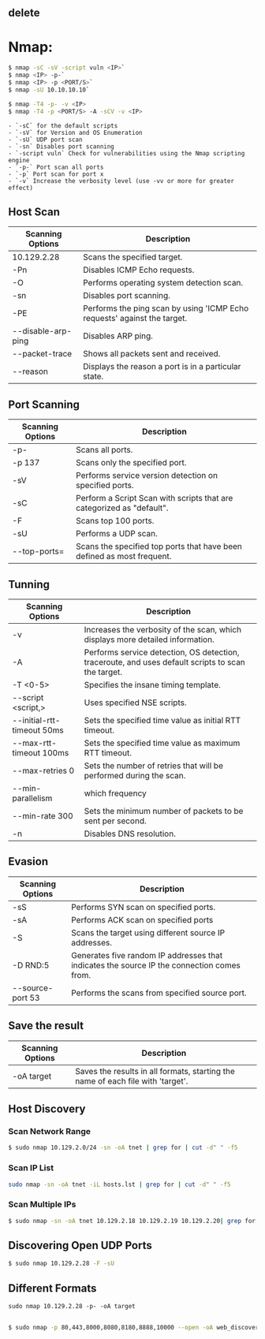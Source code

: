 ## delete


# Nmap:
```bash 
$ nmap -sC -sV -script vuln <IP>`
$ nmap <IP> -p-`
$ nmap <IP> -p <PORT/S>`
$ nmap -sU 10.10.10.10`

$ nmap -T4 -p- -v <IP>
$ nmap -T4 -p <PORT/S> -A -sCV -v <IP>
```

    - `-sC` for the default scripts
    - `-sV` for Version and OS Enumeration
    - `-sU` UDP port scan
    - `-sn`	Disables port scanning
    - `-script vuln` Check for vulnerabilities using the Nmap scripting engine
    - `-p-` Port scan all ports
    - `-p` Port scan for port x
    - `-v` Increase the verbosity level (use -vv or more for greater effect)

## Host Scan 
| Scanning Options   | Description                                    |
|--------------------|------------------------------------------------|
| 10.129.2.28        | Scans the specified target.                   |
| -Pn                | Disables ICMP Echo requests.                   |
| -O                 | Performs operating system detection scan.                 |
| -sn                | Disables port scanning. | 
| -PE                | Performs the ping scan by using 'ICMP Echo requests' against the target. |
| --disable-arp-ping | Disables ARP ping.                             |
| --packet-trace     | Shows all packets sent and received.          |
| --reason           | Displays the reason a port is in a particular state. |

## Port Scanning
| Scanning Options   | Description                                    |
|--------------------|------------------------------------------------|
| -p-                | Scans all ports.                              |
| -p 137             | Scans only the specified port.                |
| -sV                | Performs service version detection on specified ports. |
| -sC	| Perform a Script Scan with scripts that are categorized as "default". |
| -F                 | Scans top 100 ports.         |
| -sU                | Performs a UDP scan.         |
| --top-ports=<num>  | Scans the specified top ports that have been defined as most frequent. | 

## Tunning
| Scanning Options   | Description                                    |
|--------------------|------------------------------------------------|
| -v	| Increases the verbosity of the scan, which displays more detailed information. |
| -A                 | Performs service detection, OS detection, traceroute, and uses default scripts to scan the target. |
| -T <0-5>               | Specifies the insane timing template.  |
| --script <script,> | Uses specified NSE scripts.  |
| --initial-rtt-timeout 50ms | Sets the specified time value as initial RTT timeout. |
| --max-rtt-timeout 100ms   | Sets the specified time value as maximum RTT timeout.  |
| --max-retries 0    | Sets the number of retries that will be performed during the scan. |
| --min-parallelism <number> | which frequency |
| --min-rate 300     | Sets the minimum number of packets to be sent per second.         |
| -n                 | Disables DNS resolution.                       |

## Evasion 
| Scanning Options   | Description                                    |
|--------------------|------------------------------------------------|
| -sS	| Performs SYN scan on specified ports. |
| -sA	| Performs ACK scan on specified ports |
| -S                 | Scans the target using different source IP addresses.    |
| -D RND:5	| Generates five random IP addresses that indicates the source IP the connection comes from. |
| --source-port 53	| Performs the scans from specified source port. |

## Save the result
| Scanning Options   | Description                                    |
|--------------------|------------------------------------------------|
| -oA target         | Saves the results in all formats, starting the name of each file with 'target'. |

## Host Discovery
### Scan Network Range
```bash
$ sudo nmap 10.129.2.0/24 -sn -oA tnet | grep for | cut -d" " -f5
```

### Scan IP List
```bash
sudo nmap -sn -oA tnet -iL hosts.lst | grep for | cut -d" " -f5
```

### Scan Multiple IPs
```bash
$ sudo nmap -sn -oA tnet 10.129.2.18 10.129.2.19 10.129.2.20| grep for | cut -d" " -f5
```

## Discovering Open UDP Ports
```bash
$ sudo nmap 10.129.2.28 -F -sU
```

## Different Formats
`sudo nmap 10.129.2.28 -p- -oA target`

## 
```bash
$ sudo nmap -p 80,443,8000,8080,8180,8888,10000 --open -oA web_discovery -iL scope_list
```